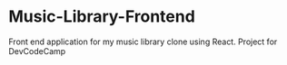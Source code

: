 # Music-Library-Frontend
Front end application for my music library clone using React.  Project for DevCodeCamp
